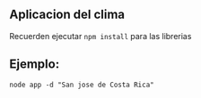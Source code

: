 ## Aplicacion del clima


Recuerden ejecutar ```npm install``` para las librerias

## Ejemplo:

```
node app -d "San jose de Costa Rica"
```